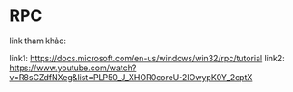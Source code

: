# RPC
link tham khảo:

link1: https://docs.microsoft.com/en-us/windows/win32/rpc/tutorial
link2: https://www.youtube.com/watch?v=R8sCZdfNXeg&list=PLP50_J_XHOR0coreU-2IOwypK0Y_2cptX
